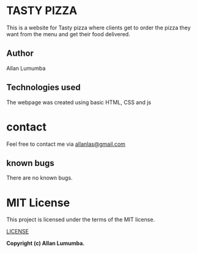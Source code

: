 # TASTY PIZZA
This is a website for Tasty pizza where clients get to order the pizza they want from the menu and get their food delivered. 

## Author
Allan Lumumba

## Technologies used
The webpage was created using basic HTML, CSS and js

# contact
Feel free to contact me via allanlas@gmail.com

## known bugs
There are no known bugs.

# MIT License
This project is licensed under the terms of the MIT license.

[LICENSE](LICENSE)

__Copyright (c) Allan Lumumba.__